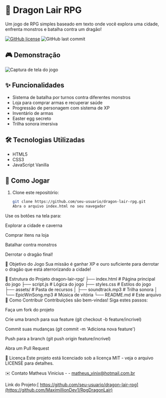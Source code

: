 # 🐉 Dragon Lair RPG

Um jogo de RPG simples baseado em texto onde você explora uma cidade, enfrenta monstros e batalha contra um dragão!

[![GitHub license](https://img.shields.io/github/license/seu-usuario/dragon-lair-rpg)](https://github.com/seu-usuario/dragon-lair-rpg/blob/main/LICENSE)
![GitHub last commit](https://img.shields.io/github/last-commit/seu-usuario/dragon-lair-rpg)

## 🎮 Demonstração

![Captura de tela do jogo](![screenshot](https://github.com/user-attachments/assets/8827d9ac-b1f4-417c-868f-7854d8b4f028)
)  


## ✨ Funcionalidades

- Sistema de batalha por turnos contra diferentes monstros
- Loja para comprar armas e recuperar saúde
- Progressão de personagem com sistema de XP
- Inventário de armas
- Easter egg secreto
- Trilha sonora imersiva

## 🛠️ Tecnologias Utilizadas

- HTML5
- CSS3
- JavaScript Vanilla

## 🚀 Como Jogar

1. Clone este repositório:
   ```bash
   git clone https://github.com/seu-usuario/dragon-lair-rpg.git
   Abra o arquivo index.html no seu navegador

Use os botões na tela para:

Explorar a cidade e caverna

Comprar itens na loja

Batalhar contra monstros

Derrotar o dragão final!

🎯 Objetivo do Jogo
Sua missão é ganhar XP e ouro suficiente para derrotar o dragão que está aterrorizando a cidade!

📂 Estrutura do Projeto
dragon-lair-rpg/
├── index.html         # Página principal do jogo
├── script.js          # Lógica do jogo
├── styles.css         # Estilos do jogo
├── assets/            # Pasta de recursos
│   ├── soundtrack.mp3 # Trilha sonora
│   └── EpicWinSong.mp3 # Música de vitória
└── README.md          # Este arquivo
🤝 Como Contribuir
Contribuições são bem-vindas! Siga estes passos:

Faça um fork do projeto

Crie uma branch para sua feature (git checkout -b feature/incrivel)

Commit suas mudanças (git commit -m 'Adiciona nova feature')

Push para a branch (git push origin feature/incrivel)

Abra um Pull Request

📜 Licença
Este projeto está licenciado sob a licença MIT - veja o arquivo LICENSE para detalhes.

✉️ Contato
Matheus Vinicius - - matheus_vinix@hotmail.com.br

Link do Projeto:[ https://github.com/seu-usuario/dragon-lair-rpg](https://github.com/MaximillionDev1/RpgDragonLair)
